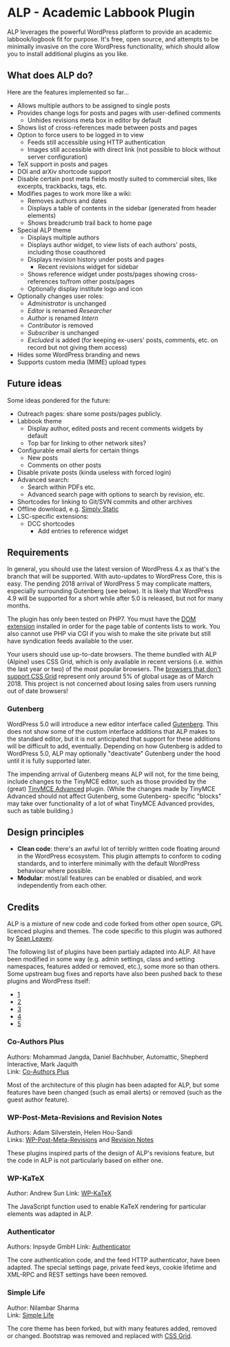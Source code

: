 # ALP - Academic Labbook Plugin
ALP leverages the powerful WordPress platform to provide an academic
labbook/logbook fit for purpose. It's free, open source, and attempts to be
minimally invasive on the core WordPress functionality, which should allow you
to install additional plugins as you like.

## What does ALP do?
Here are the features implemented so far...
 - Allows multiple authors to be assigned to single posts
 - Provides change logs for posts and pages with user-defined comments
   - Unhides revisions meta box in editor by default
 - Shows list of cross-references made between posts and pages
 - Option to force users to be logged in to view
   - Feeds still accessible using HTTP authentication
   - Images still accessible with direct link (not possible to block without server configuration)
 - TeX support in posts and pages
 - DOI and arXiv shortcode support
 - Disable certain post meta fields mostly suited to commercial sites, like
   excerpts, trackbacks, tags, etc.
 - Modifies pages to work more like a wiki:
   - Removes authors and dates
   - Displays a table of contents in the sidebar (generated from header elements)
   - Shows breadcrumb trail back to home page
 - Special ALP theme
   - Displays multiple authors
   - Displays author widget, to view lists of each authors' posts, including those coauthored
   - Displays revision history under posts and pages
     - Recent revisions widget for sidebar
   - Shows reference widget under posts/pages showing cross-references to/from other posts/pages
   - Optionally display institute logo and icon
 - Optionally changes user roles:
   - *Administrator* is unchanged
   - *Editor* is renamed *Researcher*
   - *Author* is renamed *Intern*
   - *Contributor* is removed
   - *Subscriber* is unchanged
   - *Excluded* is added (for keeping ex-users' posts, comments, etc. on record but not giving them access)
 - Hides some WordPress branding and news
 - Supports custom media (MIME) upload types

## Future ideas
Some ideas pondered for the future:
 - Outreach pages: share some posts/pages publicly.
 - Labbook theme
   - Display author, edited posts and recent comments widgets by default
   - Top bar for linking to other network sites?
 - Configurable email alerts for certain things
   - New posts
   - Comments on other posts
 - Disable private posts (kinda useless with forced login)
 - Advanced search:
   - Search within PDFs etc.
   - Advanced search page with options to search by revision, etc.
 - Shortcodes for linking to Git/SVN commits and other archives
 - Offline download, e.g. [Simply Static](https://wordpress.org/plugins/simply-static/)
 - LSC-specific extensions:
   - DCC shortcodes
     - Add entries to reference widget

## Requirements
In general, you should use the latest version of WordPress 4.x as that's the
branch that will be supported. With auto-updates to WordPress Core, this is
easy. The pending 2018 arrival of WordPress 5 may complicate matters, especially
surrounding Gutenberg (see below). It is likely that WordPress 4.9 will be
supported for a short while after 5.0 is released, but not for many months.

The plugin has only been tested on PHP7. You must have the [DOM extension](http://www.php.net/manual/en/book.dom.php) installed in order for the page
table of contents lists to work. You also cannot use PHP via CGI if you wish
to make the site private but still have syndication feeds available to the user.

Your users should use up-to-date browsers. The theme bundled with ALP (Alpine)
uses CSS Grid, which is only available in recent versions (i.e. within the last
year or two) of the most popular browsers. The [browsers that don't support CSS Grid](https://caniuse.com/#feat=css-grid)
represent only around 5% of global usage as of March 2018. This project is not
concerned about losing sales from users running out of date browsers!

### Gutenberg
WordPress 5.0 will introduce a new editor interface called [Gutenberg](https://wordpress.org/gutenberg/).
This does not show some of the custom interface additions that ALP makes to the
standard editor, but it is not anticipated that support for these additions will
be difficult to add, eventually. Depending on how Gutenberg is added to WordPress 5.0,
ALP may optionally "deactivate" Gutenberg under the hood until it is fully supported
later.

The impending arrival of Gutenberg means ALP will not, for the time being,
include changes to the TinyMCE editor, such as those provided by the (great)
[TinyMCE Advanced](https://wordpress.org/plugins/tinymce-advanced/) plugin. (While
the changes made by TinyMCE Advanced should not affect Gutenberg, some Gutenberg-
specific "blocks" may take over functionality of a lot of what TinyMCE Advanced
provides, such as table building.)

## Design principles
 - **Clean code**: there's an awful lot of terribly written code floating around
   in the WordPress ecosystem. This plugin attempts to conform to coding
   standards, and to interfere minimally with the default WordPress behaviour
   where possible.
 - **Modular**: most/all features can be enabled or disabled, and work
   independently from each other.

## Credits
ALP is a mixture of new code and code forked from other open source, GPL
licenced plugins and themes. The code specific to this plugin was authored by
[Sean Leavey](https://attackllama.com/).

The following list of plugins have been partialy adapted into ALP. All have been
modified in some way (e.g. admin settings, class and setting namespaces, features
added or removed, etc.), some more so than others. Some upstream bug fixes and
reports have also been pushed back to these plugins and WordPress itself:
 - [1](https://wordpress.org/support/topic/two-bug-fixes-for-author-page/)
 - [2](https://wordpress.org/support/topic/overriding-cookie-expiry-for-directory-authenticated-users/)
 - [3](https://core.trac.wordpress.org/ticket/43613)
 - [4](https://core.trac.wordpress.org/ticket/43629)
 - [5](https://core.trac.wordpress.org/ticket/43705)

### Co-Authors Plus
Authors: Mohammad Jangda, Daniel Bachhuber, Automattic, Shepherd Interactive, Mark Jaquith  
Link: [Co-Authors Plus](https://wordpress.org/plugins/co-authors-plus/)

Most of the architecture of this plugin has been adapted for ALP, but some features have
been changed (such as email alerts) or removed (such as the guest author feature).

### WP-Post-Meta-Revisions and Revision Notes
Authors: Adam Silverstein, Helen Hou-Sandí  
Links: [WP-Post-Meta-Revisions](https://github.com/adamsilverstein/wp-post-meta-revisions) and [Revision Notes](https://wordpress.org/plugins/revision-notes/)

These plugins inspired parts of the design of ALP's revisions feature, but the code in ALP
is not particularly based on either one.

### WP-KaTeX
Author: Andrew Sun
Link: [WP-KaTeX](https://wordpress.org/plugins/wp-katex/)

The JavaScript function used to enable KaTeX rendering for particular elements was adapted
in ALP.

### Authenticator
Authors: Inpsyde GmbH
Link: [Authenticator](https://wordpress.org/plugins/authenticator/)

The core authentication code, and the feed HTTP authenticator, have been adapted. The special
settings page, private feed keys, cookie lifetime and XML-RPC and REST settings have been
removed.

### Simple Life
Author: Nilambar Sharma  
Link: [Simple Life](https://wordpress.org/themes/simple-life/)

The core theme has been forked, but with many features added, removed or changed. Bootstrap was
removed and replaced with [CSS Grid](https://developer.mozilla.org/en-US/docs/Web/CSS/CSS_Grid_Layout).